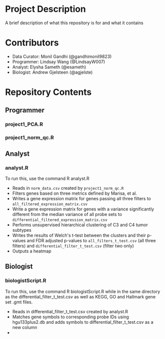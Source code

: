 # Project Description

A brief description of what this repository is for and what it contains

# Contributors
* Data Curator: Monil Gandhi (@gandhimonil9823)
* Programmer: Lindsay Wang (@LindsayW007)
* Analyst: Elysha Sameth (@esameth)
* Biologist: Andrew Gjelsteen (@agjelste)

# Repository Contents
## Programmer
### project1_PCA.R
### project1_norm_qc.R

## Analyst
### analyst.R
To run this, use the command R analyst.R

* Reads in `norm_data.csv` created by `project1_norm_qc.R`
* Filters genes based on three metrics defined by Marisa, et al.
* Writes a gene expression matrix for genes passing all three filters to `all_filtered_expression_matrix.csv`
* Write a gene expression matrix for genes with a variance significantly different from the median variance of all probe sets to `differential_filtered_expression_matrix.csv`
* Performs unsupervised hierarchical clustering of C3 and C4 tumor subtypes
* Writes the results of Welch's t-test between the clusters and their p-values and FDR adjusted p-values to `all_filters_t_test.csv` (all three filters) and `differential_filter_t_test.csv` (filter two only)
* Outputs a heatmap 

## Biologist
### biologistScript.R
To run this, use the command R biologistScript.R while in the same directory as the differential_filter_t_test.csv as well as KEGG, GO and Hallmark gene set .gmt files.

* Reads in differential_filter_t_test.csv created by analyst.R
* Matches gene symbols to corresponding probe IDs using hgu133plus2.db and adds symbols to differential_filter_t_test.csv as a new column
* 

